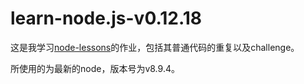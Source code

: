 # learn-node.js-v0.12.18


这是我学习[node-lessons](https://github.com/alsotang/node-lessons)的作业，包括其普通代码的重复以及challenge。


所使用的为最新的node，版本号为v8.9.4。
